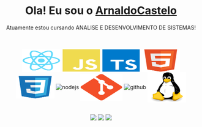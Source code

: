  
<div>
  
  <h1 align="center">
    Ola! Eu sou o 
    <a href="https://">ArnaldoCastelo </a>
  </h1>
  
  <p align="center">
    Atuamente estou cursando ANALISE E DESENVOLVIMENTO DE SISTEMAS!
    <a href="https://www.youtube.com/channel/UCViaNBT0SIeiVnZSEEtIfjw?sub_confirmation=1" target="_blank">
      <img
           width="10%" 
           align="center" 
           valign="middle" 
           sode&style=social" 
           target="_blank" 
      />
    </a>  
  </p>
  
  </div>

<div align="center" valign="top"><br>
  <img align="center" alt="React" height="60" width="100" src="https://raw.githubusercontent.com/devicons/devicon/master/icons/react/react-original.svg">
  
 <img align="center" alt="Js" height="60" width="100" src="https://raw.githubusercontent.com/devicons/devicon/master/icons/javascript/javascript-plain.svg">
  
  <img align="center" alt="Js" height="60" width="100" src="https://raw.githubusercontent.com/devicons/devicon/master/icons/typescript/typescript-plain.svg">
  
  <img align="center" alt="HTML" height="60" width="100" src="https://raw.githubusercontent.com/devicons/devicon/master/icons/html5/html5-original.svg">
  
  <img align="center" alt="CSS" height="60" width="100" src="https://raw.githubusercontent.com/devicons/devicon/master/icons/css3/css3-original.svg">
  
  <img align="center" alt="nodejs" height="60" width="100" src="https://cdn.worldvectorlogo.com/logos/nodejs-icon.svg">
  
  <img align="center" alt="git" height="70" width="110" src="https://raw.githubusercontent.com/devicons/devicon/master/icons/git/git-original.svg">
   <img align="center" alt="github" height="60" width="110" src="/assets/GitHub.png">
 <img align="center" alt="linux" height="80" width="100" src="https://raw.githubusercontent.com/devicons/devicon/master/icons/linux/linux-original.svg">
</div><br>

<div align="center">
  
  <a href="https://www.instagram.com/edu.duduribeiro/" target="_blank"><img src="https://img.shields.io/badge/-Instagram-%23E4405F?style=for-the-badge&logo=instagram&logoColor=white" target="_blank"></a>
  <a href="https://www.linkedin.com/in/https://www.linkedin.com/feed/?trk=404_page/" target="_blank"><img src="https://img.shields.io/badge/-LinkedIn-%230077B5?style=for-the-badge&logo=linkedin&logoColor=white" target="_blank"></a> 
  <a href="mailto:arnaldoferreiracastelo10@gmail.com"><img src="https://img.shields.io/badge/-Gmail-%23333?style=for-the-badge&logo=gmail&logoColor=white" target="_blank"></a>
</div>

